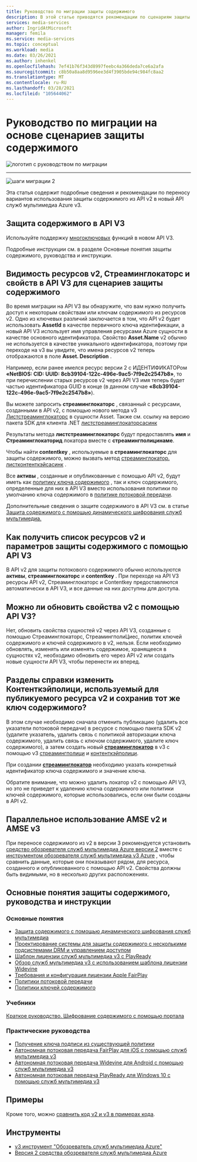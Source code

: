 ```yaml
---
title: Руководство по миграции защиты содержимого
description: В этой статье приводятся рекомендации по сценариям защиты содержимого, которые помогут вам выполнить миграцию из служб мультимедиа Azure версии 2 на v3.
services: media-services
author: IngridAtMicrosoft
manager: femila
ms.service: media-services
ms.topic: conceptual
ms.workload: media
ms.date: 03/26/2021
ms.author: inhenkel
ms.openlocfilehash: 7ef41b76f343d8997feebc4a366deda7ce6a2afa
ms.sourcegitcommit: c8b50a8aa8d9596ee3d4f3905bde94c984fc8aa2
ms.translationtype: MT
ms.contentlocale: ru-RU
ms.lasthandoff: 03/28/2021
ms.locfileid: "105644062"
---
```

# <a name="content-protection-scenario-based-migration-guidance"></a>Руководство по миграции на основе сценариев защиты содержимого

![логотип с руководством по миграции](./media/migration-guide/azure-media-services-logo-migration-guide.svg)

<hr color="#5ea0ef" size="10">

![шаги миграции 2](./media/migration-guide/steps-4.svg)

Эта статья содержит подробные сведения и рекомендации по переносу вариантов использования защиты содержимого из API v2 в новый API служб мультимедиа Azure v3.

## <a name="protect-content-in-v3-api"></a>Защита содержимого в API V3

Используйте поддержку [многоключовых](design-multi-drm-system-with-access-control.md) функций в новом API V3.

Подробные инструкции см. в разделе Основные понятия защиты содержимого, руководства и инструкции.

## <a name="visibility-of-v2-assets-streaminglocators-and-properties-in-the-v3-api-for-content-protection-scenarios"></a>Видимость ресурсов v2, Стреаминглокаторс и свойств в API V3 для сценариев защиты содержимого

Во время миграции на API V3 вы обнаружите, что вам нужно получить доступ к некоторым свойствам или ключам содержимого из ресурсов v2. Одно из ключевых различий заключается в том, что API v2 будет использовать **AssetId** в качестве первичного ключа идентификации, а новый API V3 использует имя управления ресурсами Azure сущности в качестве основного идентификатора.  Свойство **Asset.Name** v2 обычно не используется в качестве уникального идентификатора, поэтому при переходе на v3 вы увидите, что имена ресурсов v2 теперь отображаются в поле **Asset. Description** .

Например, если ранее имелся ресурс версии 2 с ИДЕНТИФИКАТОРом **«NetBIOS: CID: UUID: 8cb39104-122c-496e-9ac5-7f9e2c2547b8»**, то при перечислении старых ресурсов v2 через API V3 имя теперь будет частью идентификатора GUID в конце (в данном случае **«8cb39104-122c-496e-9ac5-7f9e2c2547b8»**).

Вы можете запросить **стреаминглокаторс** , связанный с ресурсами, созданными в API v2, с помощью нового метода v3 [Листстреаминглокаторс](https://docs.microsoft.com/rest/api/media/assets/liststreaminglocators) в сущности Asset.  Также см. ссылку на версию пакета SDK для клиента .NET [листстреаминглокаторсасинк](https://docs.microsoft.com/dotnet/api/microsoft.azure.management.media.assetsoperationsextensions.liststreaminglocatorsasync?view=azure-dotnet)

Результаты метода **листстреаминглокаторс** будут предоставлять **имя** и **Стреаминглокаторид** локатора вместе с **стреамингполицинаме**.

Чтобы найти **contentkey** , используемые в **стреаминглокаторс** для защиты содержимого, можно вызвать метод [стреаминглокатор. листконтенткэйсасинк](https://docs.microsoft.com/dotnet/api/microsoft.azure.management.media.streaminglocatorsoperationsextensions.listcontentkeysasync?view=azure-dotnet) .  

Все **активы** , созданные и опубликованные с помощью API v2, будут иметь как [политику ключа содержимого](https://docs.microsoft.com/azure/media-services/latest/content-key-policy-concept) , так и ключ содержимого, определенные для них в API V3 вместо использования политики по умолчанию ключа содержимого в [политике потоковой передачи](https://docs.microsoft.com/azure/media-services/latest/streaming-policy-concept).

Дополнительные сведения о защите содержимого в API V3 см. в статье [Защита содержимого с помощью динамического шифрования служб мультимедиа.](https://docs.microsoft.com/azure/media-services/latest/content-protection-overview)

## <a name="how-to-list-your-v2-assets-and-content-protection-settings-using-the-v3-api"></a>Как получить список ресурсов v2 и параметров защиты содержимого с помощью API V3

В API v2 для защиты потокового содержимого обычно используются **активы**, **стреаминглокаторс** и **contentkey** .
При переходе на API V3 ресурсы API v2, Стреаминглокаторс и Contentkey предоставляются автоматически в API V3, и все данные на них доступны для доступа.

## <a name="can-i-update-v2-properties-using-the-v3-api"></a>Можно ли обновить свойства v2 с помощью API V3?

Нет, обновить свойства сущностей v2 через API V3, созданные с помощью Стреаминглокаторс, СтреамингполиЦиес, политик ключей содержимого и ключей содержимого в v2, нельзя.
Если необходимо обновлять, изменять или изменять содержимое, хранящееся в сущностях v2, необходимо обновить его через API v2 или создать новые сущности API V3, чтобы перенести их вперед.

## <a name="how-do-i-change-the-contentkeypolicy-used-for-a-v2-asset-that-is-published-and-keep-the-same-content-key"></a>Разделы справки изменить Контенткэйполици, используемый для публикуемого ресурса v2 и сохранив тот же ключ содержимого?

В этом случае необходимо сначала отменить публикацию (удалить все указатели потоковой передачи) в ресурсе с помощью пакета SDK v2 (удалите указатель, удалить связь с политикой авторизации ключа содержимого, удалить связь с ключом содержимого, удалите ключ содержимого), а затем создать новый **[стреаминглокатор](https://docs.microsoft.com/azure/media-services/latest/streaming-locators-concept)** в v3 с помощью v3 [стреамингполици](https://docs.microsoft.com/azure/media-services/latest/streaming-policy-concept) и [контенткэйполици](https://docs.microsoft.com/azure/media-services/latest/content-key-policy-concept).

При создании **[стреаминглокатор](https://docs.microsoft.com/azure/media-services/latest/streaming-locators-concept)** необходимо указать конкретный идентификатор ключа содержимого и значение ключа.

Обратите внимание, что можно удалить локатор v2 с помощью API V3, но это не приведет к удалению ключа содержимого или политики ключей содержимого, которые использовались, если они были созданы в API v2.  

## <a name="using-amse-v2-and-amse-v3-side-by-side"></a>Параллельное использование AMSE v2 и AMSE v3

При переносе содержимого из v2 в версии 3 рекомендуется установить [средство обозревателя служб мультимедиа Azure версии 2](https://github.com/Azure/Azure-Media-Services-Explorer/releases/tag/v4.3.15.0) вместе с [инструментом обозревателя служб мультимедиа v3 Azure](https://github.com/Azure/Azure-Media-Services-Explorer) , чтобы сравнить данные, которые они показывают рядом, для ресурса, созданного и опубликованного с помощью API v2. Свойства должны быть видимыми, но в несколько других расположениях.  


## <a name="content-protection-concepts-tutorials-and-how-to-guides"></a>Основные понятия защиты содержимого, руководства и инструкции

### <a name="concepts"></a>Основные понятия

- [Защита содержимого с помощью динамического шифрования служб мультимедиа](content-protection-overview.md)
- [Проектирование системы для защиты содержимого с несколькими подсистемами DRM и управлением доступом](design-multi-drm-system-with-access-control.md)
- [Шаблон лицензии служб мультимедиа v3 с PlayReady](playready-license-template-overview.md)
- [Обзор служб мультимедиа v3 с использованием шаблона лицензии Widevine](widevine-license-template-overview.md)
- [Требования и конфигурация лицензии Apple FairPlay](fairplay-license-overview.md)
- [Политики потоковой передачи](streaming-policy-concept.md)
- [Политики ключей содержимого](content-key-policy-concept.md)

### <a name="tutorials"></a>Учебники

[Краткое руководство. Шифрование содержимого с помощью портала](encrypt-content-quickstart.md)

### <a name="how-to-guides"></a>Практические руководства

- [Получение ключа подписи из существующей политики](get-content-key-policy-dotnet-howto.md)
- [Автономная потоковая передача FairPlay для iOS с помощью служб мультимедиа v3](offline-fairplay-for-ios.md)
- [Автономная потоковая передача Widevine для Android с помощью служб мультимедиа v3](offline-widevine-for-android.md)
- [Автономная потоковая передача PlayReady для Windows 10 с помощью служб мультимедиа v3](offline-plaready-streaming-for-windows-10.md)

## <a name="samples"></a>Примеры

Кроме того, можно [сравнить код v2 и v3 в примерах кода](migrate-v-2-v-3-migration-samples.md).

## <a name="tools"></a>Инструменты

- [v3 инструмент "Обозреватель служб мультимедиа Azure"](https://github.com/Azure/Azure-Media-Services-Explorer)
- [Версия 2 средства обозревателя служб мультимедиа Azure](https://github.com/Azure/Azure-Media-Services-Explorer/releases/tag/v4.3.15.0)

